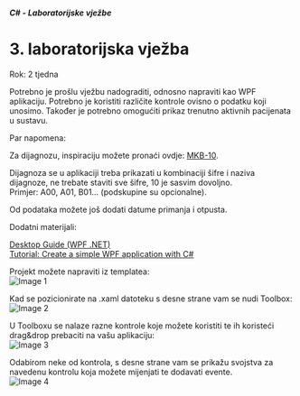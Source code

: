 ﻿##### C# - Laboratorijske vježbe

# 3. laboratorijska vježba

Rok: 2 tjedna

Potrebno je prošlu vježbu nadograditi, odnosno napraviti kao WPF aplikaciju. 
Potrebno je koristiti različite kontrole ovisno o podatku koji unosimo. 
Također je potrebno omogućiti prikaz trenutno aktivnih pacijenata u sustavu.  

Par napomena:  

Za dijagnozu, inspiraciju možete pronaći ovdje: [MKB-10](https://hr.wikipedia.org/wiki/MKB-10).  

Dijagnoza se u aplikaciji treba prikazati u kombinaciji šifre i naziva dijagnoze, 
ne trebate staviti sve šifre, 10 je sasvim dovoljno.  
Primjer: A00, A01, B01… (podskupine su opcionalne).  

Od podataka možete još dodati datume primanja i otpusta.  

Dodatni materijali:  

[Desktop Guide (WPF .NET)](https://docs.microsoft.com/en-us/dotnet/desktop/wpf/overview/?view=netdesktop-6.0)  
[Tutorial: Create a simple WPF application with C#](https://learn.microsoft.com/en-us/visualstudio/get-started/csharp/tutorial-wpf?view=vs-2022)

Projekt možete napraviti iz templatea:  
![Image 1](https://user-images.githubusercontent.com/92815435/230791907-43d41558-2ffc-4a92-b771-2e6624093112.png)

Kad se pozicionirate na .xaml datoteku s desne strane vam se nudi Toolbox:  
![Image 2](https://user-images.githubusercontent.com/92815435/230791953-d1a89e70-c546-4a51-a8c8-866e82a1a0d4.png)

U Toolboxu se nalaze razne kontrole koje možete koristiti te ih koristeći drag&drop prebaciti na vašu aplikaciju:  
![Image 3](https://user-images.githubusercontent.com/92815435/230792001-a23b5a84-8d05-4d34-92f6-cef14b947e55.png)

Odabirom neke od kontrola, s desne strane vam se prikažu svojstva za navedenu kontrolu 
koja možete mijenjati te dodavati evente.  
![Image 4](https://user-images.githubusercontent.com/92815435/230792089-4aac8158-379b-4da0-a01b-60ce2f055d97.png)
